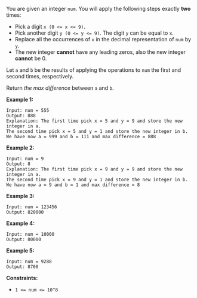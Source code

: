 You are given an integer `num`. You will apply the following steps exactly
**two** times:

  * Pick a digit `x (0 <= x <= 9)`.
  * Pick another digit `y (0 <= y <= 9)`. The digit `y` can be equal to `x`.
  * Replace all the occurrences of `x` in the decimal representation of `num` by `y`.
  * The new integer **cannot** have any leading zeros, also the new integer **cannot** be 0.

Let `a` and `b` be the results of applying the operations to `num` the first
and second times, respectively.

Return _the max difference_ between `a` and `b`.



**Example 1:**

    
    
    Input: num = 555
    Output: 888
    Explanation: The first time pick x = 5 and y = 9 and store the new integer in a.
    The second time pick x = 5 and y = 1 and store the new integer in b.
    We have now a = 999 and b = 111 and max difference = 888
    

**Example 2:**

    
    
    Input: num = 9
    Output: 8
    Explanation: The first time pick x = 9 and y = 9 and store the new integer in a.
    The second time pick x = 9 and y = 1 and store the new integer in b.
    We have now a = 9 and b = 1 and max difference = 8
    

**Example 3:**

    
    
    Input: num = 123456
    Output: 820000
    

**Example 4:**

    
    
    Input: num = 10000
    Output: 80000
    

**Example 5:**

    
    
    Input: num = 9288
    Output: 8700
    



**Constraints:**

  * `1 <= num <= 10^8`

